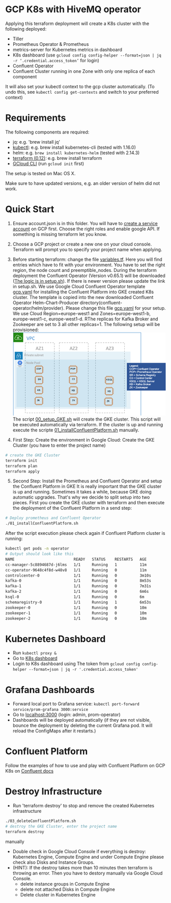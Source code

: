 # GCP K8s with HiveMQ operator

Applying this terraform deployment will create a K8s cluster with the following deployed:

* Tiller
* Prometheus Operator & Prometheus
* metrics-server for Kubernetes metrics in dashboard
* K8s dashboard (use `gcloud config config-helper --format=json | jq -r ‘.credential.access_token’` for login)
* Confluent Operator
* Confluent Cluster running in one Zone with only one replica of each component

It will also set your kubectl context to the gcp cluster automatically. (To undo this, see `kubectl config get-contexts` and switch to your preferred context)

# Requirements
The following components are required:

* jq: e.g. 'brew install jq'
* [kubectl](https://kubernetes.io/docs/tasks/tools/install-kubectl/): e.g. brew install kubernetes-cli (tested with 1.16.0)
* helm: e.g. `brew install kubernetes-helm` (tested with 2.14.3)
* [terraform (0.12)](https://www.terraform.io/downloads.html): e.g. brew install terraform
* [GCloud CLI](https://cloud.google.com/sdk/docs/quickstart-macos) (run `gcloud init` first)

The setup is tested on Mac OS X.

Make sure to have updated versions, e.g. an older version of helm did not work.

# Quick Start

1. Ensure account.json is in this folder. You will have to [create a service account](https://cloud.google.com/iam/docs/creating-managing-service-account-keys) on GCP first. Choose the right roles and enable google API. If something is missing terraform let you know.

2. Choose a GCP project or create a new one on your cloud console. Terraform will prompt you to specify your project name when applying.

3. Before starting terraform: change the file [variables.tf](variables.tf). Here you will find entries which have to fit with your environment. You have to set the right region, the node count and preemptible_nodes.
During the terraform deployment the Confluent Operator (Version v0.65.1) will be downloaded ([The logic is in setup.sh](setup.sh)). If there is newer version please update the link in setup.sh.
We use Google Cloud Confluent Operator template [gcp.yaml](gcp.yaml) for installing the Confluent Platform into GKE created K8s cluster. The template is copied into the new downloaded Confluent Operator Helm-Chart-Producer directory(confluent-operator/helm/provider). Please change this file [gcp.yaml](gcp.yaml) for your setup. We use Cloud Region=europe-west1 and Zones=europe-west1-b, europe-west1-c, europe-west1-d. RThe replicas for Kafka Broker and Zookeeper are set to 3 all other replicas=1.
The following setup will be provisioned:
![GKE cluster deployed pods](images/gke_cluster.png)
The script [00_setup_GKE.sh](00_setup_GKE.sh) will create the GKE cluster. This script will be executed automatically via terraform. If the cluster is up and running execute the scripte [01_installConfluentPlatform.sh](01_installConfluentPlatform.sh) manually.

4. First Step: Create the environment in Google Cloud: Create the GKE Cluster (you have to enter the project name)
```bash
# create the GKE Cluster
terraform init
terraform plan
terraform apply
```
5. Second Step: Install the Prometheus and Confluent Operator and setup the Confluent Platform in GKE 
It is really important that the GKE cluster is up and running. Sometimes it takes a while, because GKE doing automatic upgrades. That's why we decide to split setup into two pieces. First you create the GKE cluster with terraform and then execute the deployment of the Confluent Platform in a send step:
```bash
# Deploy prometheus and Confluent Operator
./01_installConfluentPlatform.sh
```
After the script execution please check again if Confluent Platform cluster is running:
```bash
kubectl get pods -n operator
# Output should look like this
NAME                          READY   STATUS    RESTARTS   AGE
cc-manager-5c8894687d-j6lms   1/1     Running   1          11m
cc-operator-9648c4f8d-w48v8   1/1     Running   0          11m
controlcenter-0               1/1     Running   0          3m10s
kafka-0                       1/1     Running   0          8m53s
kafka-1                       1/1     Running   0          7m31s
kafka-2                       1/1     Running   0          6m6s
ksql-0                        1/1     Running   0          6m
schemaregistry-0              1/1     Running   1          6m53s
zookeeper-0                   1/1     Running   0          10m
zookeeper-1                   1/1     Running   0          10m
zookeeper-2                   1/1     Running   0          10m
```
# Kubernetes Dashboard

* Run `kubectl proxy &`
* Go to [K8s dashboard](http://localhost:8001/api/v1/namespaces/kubernetes-dashboard/services/https:kubernetes-dashboard:/proxy/)
* Login to K8s dashboard using The token from `gcloud config config-helper --format=json | jq -r '.credential.access_token'`

# Grafana Dashboards

* Forward local port to Grafana service: `kubectl port-forward service/prom-grafana 3000:service`
* Go to [localhost:3000](http://localhost:3000) (login: admin, prom-operator)
* Dashboards will be deployed automatically (if they are not visible, bounce the deployment by deleting the current Grafana pod. It will reload the ConfigMaps after it restarts.)

# Confluent Platform
Follow the examples of how to use and play with Confluent Platform on GCP K8s on [Confluent docs](https://docs.confluent.io/current/installation/operator/co-deployment.html)

# Destroy Infrastructure

* Run 'terraform destroy' to stop and remove the created Kubernetes infrastructure
```bash
./03_deleteConfluentPlatform.sh
# destroy the GKE Cluster, enter the project name
terraform destroy
```
manually
* Double check in Google Cloud Console if everything is destroy: 
  Kubernetes Engine, Compute Engine and under Compute Engine please check also Disks and Instance Groups.
* (HINT): 
  If the destroy takes more than 10 minutes then terraform is throwing an error. 
  Then you have to destory manually via Google Cloud Console.
  * delete instance groups in Compute Engine
  * delete not attached Disks in Compute Engine
  * Delete cluster in Kubernetes Engine